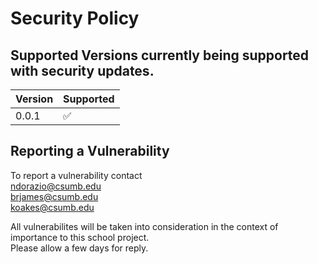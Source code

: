 # Security Policy

## Supported Versions currently being supported with security updates.

| Version | Supported          |
| ------- | ------------------ |
|  0.0.1  | :white_check_mark: |

## Reporting a Vulnerability

To report a vulnerability contact\
ndorazio@csumb.edu\
brjames@csumb.edu\
koakes@csumb.edu

All vulnerabilites will be taken into consideration in the context of importance to this school project.\
Please allow a few days for reply.
